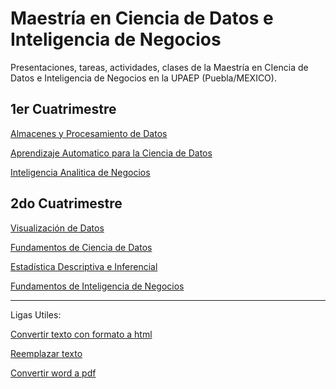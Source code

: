 # Maestría en Ciencia de Datos e Inteligencia de Negocios


Presentaciones, tareas, actividades, clases de la Maestría en CIencia de Datos e Inteligencia de Negocios en la UPAEP (Puebla/MEXICO).

1er Cuatrimestre
-- 

[Almacenes y Procesamiento de Datos](https://github.com/mosesmarin/Maestria-Ciencia-de-datos-e-inteligencia-de-negocios/tree/master/Almacenes-y-Procesamiento-de-Datos)

[Aprendizaje Automatico para la Ciencia de Datos](https://github.com/mosesmarin/Maestria-Ciencia-de-datos-e-inteligencia-de-negocios/tree/master/Aprendizaje-Automatico-Para-La-Ciencia-De-Datos)

[Inteligencia Analitica de Negocios](https://github.com/mosesmarin/Maestria-Ciencia-de-datos-e-inteligencia-de-negocios/tree/master/Inteligencia-Analitica-de-Negocios)

2do Cuatrimestre
--

[Visualización de Datos](https://github.com/mosesmarin/Maestria-Ciencia-de-datos-e-inteligencia-de-negocios/tree/master/Visualizacion-de-Datos)

[Fundamentos de Ciencia de Datos](https://github.com/mosesmarin/Maestria-Ciencia-de-datos-e-inteligencia-de-negocios/tree/master/Fundamentos-de-Ciencia-De-Datos)

[Estadística Descriptiva e Inferencial](https://github.com/mosesmarin/Maestria-Ciencia-de-datos-e-inteligencia-de-negocios/tree/master/Estadistica-Descriptiva-e-Inferencial)

[Fundamentos de Inteligencia de Negocios](https://github.com/mosesmarin/Maestria-Ciencia-de-datos-e-inteligencia-de-negocios/tree/master/Fundamentos-de-Inteligencia-de-Negocios)


---

Ligas Utiles:

[Convertir texto con formato a html](http://www.unit-conversion.info/texttools/text-to-html/)

[Reemplazar texto](http://www.unit-conversion.info/texttools/replace-text/)

[Convertir word a pdf](https://www.ilovepdf.com/word_to_pdf)

